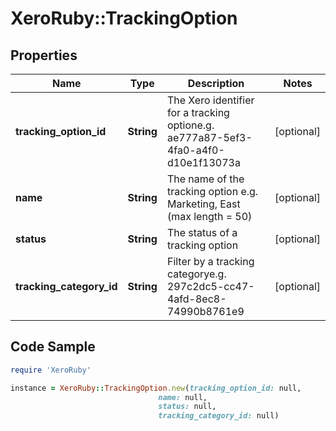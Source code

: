 # XeroRuby::TrackingOption

## Properties

Name | Type | Description | Notes
------------ | ------------- | ------------- | -------------
**tracking_option_id** | **String** | The Xero identifier for a tracking optione.g. ae777a87-5ef3-4fa0-a4f0-d10e1f13073a | [optional] 
**name** | **String** | The name of the tracking option e.g. Marketing, East (max length &#x3D; 50) | [optional] 
**status** | **String** | The status of a tracking option | [optional] 
**tracking_category_id** | **String** | Filter by a tracking categorye.g. 297c2dc5-cc47-4afd-8ec8-74990b8761e9 | [optional] 

## Code Sample

```ruby
require 'XeroRuby'

instance = XeroRuby::TrackingOption.new(tracking_option_id: null,
                                 name: null,
                                 status: null,
                                 tracking_category_id: null)
```


